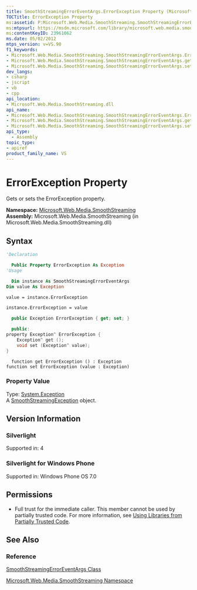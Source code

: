 ```yaml
---
title: SmoothStreamingErrorEventArgs.ErrorException Property (Microsoft.Web.Media.SmoothStreaming)
TOCTitle: ErrorException Property
ms:assetid: P:Microsoft.Web.Media.SmoothStreaming.SmoothStreamingErrorEventArgs.ErrorException
ms:mtpsurl: https://msdn.microsoft.com/library/microsoft.web.media.smoothstreaming.smoothstreamingerroreventargs.errorexception(v=VS.90)
ms:contentKeyID: 23961062
ms.date: 05/02/2012
mtps_version: v=VS.90
f1_keywords:
- Microsoft.Web.Media.SmoothStreaming.SmoothStreamingErrorEventArgs.ErrorException
- Microsoft.Web.Media.SmoothStreaming.SmoothStreamingErrorEventArgs.get_ErrorException
- Microsoft.Web.Media.SmoothStreaming.SmoothStreamingErrorEventArgs.set_ErrorException
dev_langs:
- csharp
- jscript
- vb
- cpp
api_location:
- Microsoft.Web.Media.SmoothStreaming.dll
api_name:
- Microsoft.Web.Media.SmoothStreaming.SmoothStreamingErrorEventArgs.ErrorException
- Microsoft.Web.Media.SmoothStreaming.SmoothStreamingErrorEventArgs.get_ErrorException
- Microsoft.Web.Media.SmoothStreaming.SmoothStreamingErrorEventArgs.set_ErrorException
api_type:
  - Assembly
topic_type:
- apiref
product_family_name: VS
---
```


# ErrorException Property

Gets or sets the ErrorException property.

**Namespace:**  [Microsoft.Web.Media.SmoothStreaming](microsoft-web-media-smoothstreaming-namespace_1.md)  
**Assembly:**  Microsoft.Web.Media.SmoothStreaming (in Microsoft.Web.Media.SmoothStreaming.dll)

## Syntax

```vb
'Declaration

  Public Property ErrorException As Exception
'Usage

  Dim instance As SmoothStreamingErrorEventArgs
Dim value As Exception

value = instance.ErrorException

instance.ErrorException = value
```

```csharp
  public Exception ErrorException { get; set; }
```

```cpp
  public:
property Exception^ ErrorException {
    Exception^ get ();
    void set (Exception^ value);
}
```

```jscript
  function get ErrorException () : Exception
function set ErrorException (value : Exception)
```

### Property Value

Type: [System.Exception](https://msdn.microsoft.com/library/c18k6c59)  
A [SmoothStreamingException](smoothstreamingexception-class-microsoft-web-media-smoothstreaming_1.md) object.  

## Version Information

### Silverlight

Supported in: 4  

### Silverlight for Windows Phone

Supported in: Windows Phone OS 7.0  

## Permissions

  - Full trust for the immediate caller. This member cannot be used by partially trusted code. For more information, see [Using Libraries from Partially Trusted Code](https://msdn.microsoft.com/library/8skskf63).

## See Also

### Reference

[SmoothStreamingErrorEventArgs Class](smoothstreamingerroreventargs-class-microsoft-web-media-smoothstreaming_1.md)

[Microsoft.Web.Media.SmoothStreaming Namespace](microsoft-web-media-smoothstreaming-namespace_1.md)
